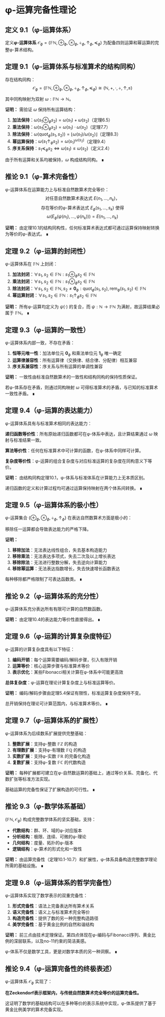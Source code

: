# φ-运算完备性理论

## 定义 9.1（φ-运算体系）
定义**φ-运算体系** $\mathcal{O}_\phi = (\mathbb{F}\mathbb{N}, \oplus_\phi, \otimes_\phi, \div_\phi, \uparrow_\phi, \preceq_\phi)$ 为配备四则运算和幂运算的完整φ-算术结构。

## 定理 9.1（φ-运算体系与标准算术的结构同构）
存在结构同构：
$$\mathcal{O}_\phi = (\mathbb{F}\mathbb{N}, \oplus_\phi, \otimes_\phi, \div_\phi, \uparrow_\phi, \preceq_\phi) \cong (\mathbb{N}, +, \cdot, \div, \uparrow, \leq)$$

其中同构映射为双射 $\omega: \mathbb{F}\mathbb{N} \to \mathbb{N}$。

**证明：**
需验证 $\omega$ 保持所有运算结构：

1. **加法保持**：$\omega(s_1 \oplus_\phi s_2) = \omega(s_1) + \omega(s_2)$（定理6.5）
2. **乘法保持**：$\omega(s_1 \otimes_\phi s_2) = \omega(s_1) \cdot \omega(s_2)$（定理7.7）
3. **除法保持**：$\omega(\text{quot}_\phi(s_1, s_2)) = \lfloor \omega(s_1) / \omega(s_2) \rfloor$（定理8.3）
4. **幂运算保持**：$\omega(s_1 \uparrow_\phi s_2) = \omega(s_1)^{\omega(s_2)}$（定理9.4）
5. **序关系保持**：$s_1 \preceq_\phi s_2 \iff \omega(s_1) \leq \omega(s_2)$（定义2.4）

由于所有运算和关系均被保持，$\omega$ 构成结构同构。 ∎

## 推论 9.1（φ-算术完备性）
φ-运算体系在运算能力上与标准自然数算术完全等价：
$$\text{对任意自然数算术表达式 } E(n_1, \ldots, n_k) \text{，}$$
$$\text{存在等价的φ-算术表达式 } E_\phi(s_1, \ldots, s_k) \text{ 使得}$$
$$\omega(E_\phi(\psi(n_1), \ldots, \psi(n_k))) = E(n_1, \ldots, n_k)$$

**证明：**
由定理10.1的结构同构性，任何标准算术表达式都可通过运算保持映射转换为等价的φ-表达式。 ∎

## 定理 9.2（φ-运算的封闭性）
φ-运算体系在 $\mathbb{F}\mathbb{N}$ 上封闭：

1. **加法封闭**：$\forall s_1, s_2 \in \mathbb{F}\mathbb{N}: s_1 \oplus_\phi s_2 \in \mathbb{F}\mathbb{N}$
2. **乘法封闭**：$\forall s_1, s_2 \in \mathbb{F}\mathbb{N}: s_1 \otimes_\phi s_2 \in \mathbb{F}\mathbb{N}$
3. **除法封闭**：$\forall s_1, s_2 \in \mathbb{F}\mathbb{N}, s_2 \neq \mathbf{0}_\phi: \text{quot}_\phi(s_1, s_2), \text{rem}_\phi(s_1, s_2) \in \mathbb{F}\mathbb{N}$
4. **幂运算封闭**：$\forall s_1, s_2 \in \mathbb{F}\mathbb{N}: s_1 \uparrow_\phi s_2 \in \mathbb{F}\mathbb{N}$

**证明：**
所有φ-运算均定义为 $\psi(\cdot)$ 的复合，而 $\psi: \mathbb{N} \to \mathbb{F}\mathbb{N}$ 为满射，故运算结果必属于 $\mathbb{F}\mathbb{N}$。 ∎

## 定理 9.3（φ-运算的一致性）
φ-运算体系内部一致，不存在矛盾：

1. **恒等元唯一性**：加法单位元 $\mathbf{0}_\phi$ 和乘法单位元 $\mathbf{1}_\phi$ 唯一确定
2. **运算律兼容性**：所有运算律（交换律、结合律、分配律）相互兼容
3. **序关系兼容性**：序关系与所有运算的单调性兼容

**证明：**
一致性由标准自然数算术的一致性和结构同构的保持性质保证。

若φ-体系存在矛盾，则通过同构映射 $\omega$ 可得标准算术的矛盾，与已知的标准算术一致性矛盾。 ∎

## 定理 9.4（φ-运算的表达能力）
φ-运算体系具有与标准算术相同的表达能力：

**递归函数等价性**：所有原始递归函数都可在φ-体系中表达，且计算结果通过 $\omega$ 映射与标准结果一致。

**算法等价性**：任何在标准算术中可计算的函数，在φ-体系中同样可计算。

**复杂度等价性**：φ-运算的组合复杂度与对应标准运算的复杂度在同构意义下等价。

**证明：**
由结构同构定理10.1，φ-体系与标准体系在计算能力上无本质区别。

递归函数的定义和计算过程均可通过运算保持映射在两个体系间转换。 ∎

## 定理 9.5（φ-运算体系的极小性）
φ-运算集合 $\{\oplus_\phi, \otimes_\phi, \div_\phi, \uparrow_\phi\}$ 在表达自然数算术方面是极小的：

移除任一运算都会导致表达能力的严格下降。

**证明：**
1. **移除加法**：无法表达线性组合，失去基本构造能力
2. **移除乘法**：无法表达多项式，失去二次及以上增长表达
3. **移除除法**：无法进行整数分解，失去逆向计算能力  
4. **移除幂运算**：无法表达指数增长，失去快速增长函数表达

每种移除都严格限制了可表达函数类。 ∎

## 推论 9.2（φ-运算体系的充分性）
φ-运算体系充分表达所有有限可计算的自然数函数。

**证明：**
由定理10.4的表达能力等价性直接得出。 ∎

## 定理 9.6（φ-运算的计算复杂度特征）
φ-运算的计算复杂度具有以下特征：

1. **编码开销**：每个运算需要编码/解码步骤，引入有限开销
2. **运算等价**：核心运算步骤与标准算术等价
3. **表示优化**：某些Fibonacci相关计算在φ-体系中可能更高效

**总体复杂度**：φ-运算在理论计算复杂度上与标准运算等价。

**证明：**
编码/解码步骤由定理5.4保证有限性，标准运算复杂度保持不变。

总开销保持在理论可计算范围内，与标准算术等价。 ∎

## 定理 9.7（φ-运算体系的扩展性）
φ-运算体系为后续数系扩展提供完整基础：

1. **整数扩展**：支持φ-整数 $\mathbb{F}\mathbb{Z}$ 的构造
2. **有理数扩展**：支持φ-有理数 $\mathbb{F}\mathbb{Q}$ 的构造
3. **实数扩展**：支持φ-实数 $\mathbb{F}\mathbb{R}$ 的完备化构造
4. **复数扩展**：支持φ-复数 $\mathbb{F}\mathbb{C}$ 的代数构造

**证明：**
每种扩展都可建立在φ-自然数运算的基础上，通过等价关系、完备化、代数扩张等标准方法实现。

基础运算的完备性保证了扩展构造的可行性。 ∎

## 推论 9.3（φ-数学体系基础）
$(\mathbb{F}\mathbb{N}, \mathcal{O}_\phi)$ 构成完整数学体系的坚实基础，支持：

- **代数结构**：群、环、域的φ-对应版本
- **分析结构**：极限、连续、可微的φ-理论
- **几何结构**：度量、拓扑的φ-版本
- **逻辑结构**：φ-算术的形式化和一致性

**证明：**
由运算完备性（定理10.1-10.7）和扩展性，φ-体系具备构造完整数学理论所需的基础设施。 ∎

## 定理 9.8（φ-运算体系的哲学完备性）
φ-运算体系实现了数学表示的双重完备性：

1. **形式完备性**：语法上完备表达所有算术关系
2. **语义完备性**：语义上与标准算术完全等价
3. **构造完备性**：提供了数的另一种完整构造路径
4. **美学完备性**：基于黄金比例的自然和谐结构

**证明：**
前三点由技术定理保证。第四点体现在φ-编码与Fibonacci序列、黄金比例的深层联系，以及no-11约束的简洁美感。

φ-体系不仅是数学工具，更是对数学本质的另一种洞察。 ∎

## 推论 9.4（φ-运算完备性的终极表述）
φ-运算体系 $\mathcal{O}_\phi$ 实现了：

**在Zeckendorf表示框架内，与传统自然数算术完全等价的运算完备性。**

这证明了数学的基础结构可以在多种等价的表示系统中实现，φ-体系提供了基于黄金比例美学的算术完备实现。